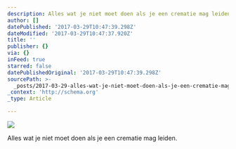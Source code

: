 ```yaml
---
description: Alles wat je niet moet doen als je een crematie mag leiden.
author: []
datePublished: '2017-03-29T10:47:39.298Z'
dateModified: '2017-03-29T10:47:37.920Z'
title: ''
publisher: {}
via: {}
inFeed: true
starred: false
datePublishedOriginal: '2017-03-29T10:47:39.298Z'
sourcePath: >-
  _posts/2017-03-29-alles-wat-je-niet-moet-doen-als-je-een-crematie-mag-leiden.md
_context: 'http://schema.org'
_type: Article

---
```

![](https://the-grid-user-content.s3-us-west-2.amazonaws.com/a13c2b65-a286-41c0-98a4-8163beeba4d7.jpg)

Alles wat je niet moet doen als je een crematie mag leiden.